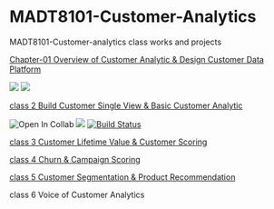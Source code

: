# MADT8101-Customer-Analytics


MADT8101-Customer-analytics class works and projects


[Chapter-01 Overview of Customer Analytic & Design Customer Data Platform](https://github.com/Piriyaa/MADT8101-Customer-Analytics/tree/main/Chapter-01%20Overview%20of%20Customer%20Analytics)


 ![](https://img.shields.io/badge/-Survey-red) ![](https://img.shields.io/badge/-Presentation-yellow)







[class 2 Build Customer Single View & Basic Customer Analytic](https://github.com/Piriyaa/MADT8101-Customer-Analytics/tree/main/Chapter-02%20Build%20Customer%20Single%20View%20%26%20Basic%20Customer%20Analytic)

![Open In Collab](https://colab.research.google.com/assets/colab-badge.svg) ![](https://img.shields.io/badge/-Segmentation-orange)
[![Build Status](https://travis-ci.com/username/projectname.svg?branch=master)](https://travis-ci.com/username/projectname)





[class 3 Customer Lifetime Value & Customer Scoring](https://github.com/Piriyaa/MADT8101-Customer-Analytics/tree/main/Chapter-03%20Customer%20Lifetime%20Value%20%26%20Customer%20Scoring)

[class 4 Churn & Campaign Scoring](https://github.com/Piriyaa/MADT8101-Customer-Analytics/tree/main/Chapter-04%20Churn%20%26%20Campaign%20Scoring)

[class 5 Customer Segmentation & Product Recommendation](https://github.com/Piriyaa/MADT8101-Customer-Analytics/blob/main/Chapter-05%20Customer%20Segmentation%20&%20Movement/)

class 6 Voice of Customer Analytics






